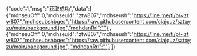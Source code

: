 {"code":1,"msg":"获取成功","data":[ 
    {"mdhseuOff":0,"mdhseuid":"ztw807","mdhseush":"https://line.me/ti/p/~ztw807","mdhseubshbges":"https://raw.githubusercontent.com/ciajquz/sztqyzu/main/backgorund.jpg","mdhdanRrl":""} , 
    {"mdhseuOff":0,"mdhseuid":"ztw807","mdhseush":"https://line.me/ti/p/~ztw807","mdhseubshbges":"https://raw.githubusercontent.com/ciajquz/sztqyzu/main/backgorund.jpg",,"mdhdanRrl":""} 
    ]}

